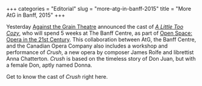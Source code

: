 +++
categories = "Editorial"
slug = "more-atg-in-banff-2015"
title = "More AtG in Banff, 2015"
+++

Yesterday [Against the Grain Theatre](http://againstthegraintheatre.com/) announced the cast of [*A Little Too Cozy*](/atg-in-banff-2015/), who will spend 5 weeks at The Banff Centre, as part of [Open Space: Opera in the 21st Century](http://www.banffcentre.ca/programs/program.aspx?id=1532). This collaboration between AtG, the Banff Centre, and the Canadian Opera Company also includes a workshop and performance of *Crush*, a new opera by composer James Rolfe and librettist Anna Chatterton. *Crush* is based on the timeless story of Don Juan, but with a female Don, aptly named Donna. 

Get to know the cast of *Crush* right here.
